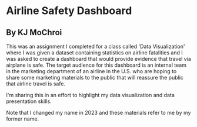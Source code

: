 # Airline Safety Dashboard  

## By KJ MoChroi

This was an assignment I completed for a class called 'Data Visualization' where I was given a dataset containing statistics on airline fatalities and I was asked to create a dashboard that would provide evidence that travel via airplane is safe. The target audience for this dashboard is an internal team in the marketing department of an airline in the U.S. who are hoping to share some marketing materials to the public that will reassure the public that airline travel is safe.

I'm sharing this in an effort to highlight my data visualization and data presentation skills.

Note that I changed my name in 2023 and these materials refer to me by my former name.
